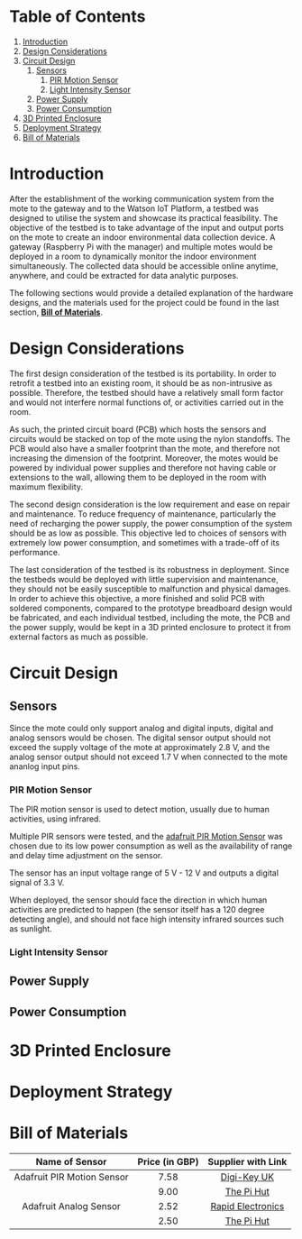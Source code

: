 Table of Contents
=================
1. [Introduction](#introduction)
1. [Design Considerations](#design-considerations)
1. [Circuit Design](#circuit-design)
    1. [Sensors](#sensors)
        1. [PIR Motion Sensor](#pir-motion-sensor)
        1. [Light Intensity Sensor](#light-intensity-sensor)
    1. [Power Supply](#power-supply)
    1. [Power Consumption](#power-consumption)
1. [3D Printed Enclosure](#3d-printed-enclosure)
1. [Deployment Strategy](#deployment-strategy)
1. [Bill of Materials](#bill-of-materials)

# Introduction #

After the establishment of the working communication system from the mote to the gateway and to the Watson IoT Platform, a testbed was designed to utilise the system and showcase its practical feasibility. The objective of the testbed is to take advantage of the input and output ports on the mote to create an indoor environmental data collection device. A gateway (Raspberry Pi with the manager) and multiple motes would be deployed in a room to dynamically monitor the indoor environment simultaneously. The collected data should be accessible online anytime, anywhere, and could be extracted for data analytic purposes.

The following sections would provide a detailed explanation of the hardware designs, and the materials used for the project could be found in the last section, [**Bill of Materials**](#bill-of-materials).

# Design Considerations #

The first design consideration of the testbed is its portability. In order to retrofit a testbed into an existing room, it should be as non-intrusive as possible. Therefore, the testbed should have a relatively small form factor and would not interfere normal functions of, or activities carried out in the room.

As such, the printed circuit board (PCB) which hosts the sensors and circuits would be stacked on top of the mote using the nylon standoffs. The PCB would also have a smaller footprint than the mote, and therefore not increasing the dimension of the footprint. Moreover, the motes would be powered by individual power supplies and therefore not having cable or extensions to the wall, allowing them to be deployed in the room with maximum flexibility.

The second design consideration is the low requirement and ease on repair and maintenance. To reduce frequency of maintenance, particularly the need of recharging the power supply, the power consumption of the system should be as low as possible. This objective led to choices of sensors with extremely low power consumption, and sometimes with a trade-off of its performance.

The last consideration of the testbed is its robustness in deployment. Since the testbeds would be deployed with little supervision and maintenance, they should not be easily susceptible to malfunction and physical damages. In order to achieve this objective, a more finished and solid PCB with soldered components, compared to the prototype breadboard design would be fabricated, and each individual testbed, including the mote, the PCB and the power supply, would be kept in a 3D printed enclosure to protect it from external factors as much as possible.

# Circuit Design #

## Sensors ##

Since the mote could only support analog and digital inputs, digital and analog sensors would be chosen. The digital sensor output should not exceed the supply voltage of the mote at approximately 2.8 V, and the analog sensor output should not exceed 1.7 V when connected to the mote ananlog input pins.

### PIR Motion Sensor ###

The PIR motion sensor is used to detect motion, usually due to human activities, using infrared.

Multiple PIR sensors were tested, and the [adafruit PIR Motion Sensor](https://learn.adafruit.com/pir-passive-infrared-proximity-motion-sensor/overview) was chosen due to its low power consumption as well as the availability of range and delay time adjustment on the sensor.

The sensor has an input voltage range of 5 V - 12 V and outputs a digital signal of 3.3 V.

When deployed, the sensor should face the direction in which human activities are predicted to happen (the sensor itself has a 120 degree detecting angle), and should not face high intensity infrared sources such as sunlight.

### Light Intensity Sensor ###

## Power Supply ##

## Power Consumption ##

# 3D Printed Enclosure #

# Deployment Strategy #

# Bill of Materials #

| Name of Sensor | Price (in GBP) | Supplier with Link |
|:--------------:|:--------------:|:--------:|
|Adafruit PIR Motion Sensor|7.58|[Digi-Key UK](https://www.digikey.co.uk/product-detail/en/adafruit-industries-llc/189/1528-1991-ND/6827035?utm_adgroup=&utm_source=google&utm_medium=cpc&utm_campaign=Google%20Shopping_Sensors%2C%20Transducers&utm_term=&productid=6827035&gclid=EAIaIQobChMI1aLBk6755gIVF-DtCh1vDgU4EAQYASABEgKHLvD_BwE)|
| |9.00|[The Pi Hut](https://thepihut.com/products/adafruit-pir-motion-sensor?variant=27739667793&currency=GBP&gclid=EAIaIQobChMI1aLBk6755gIVF-DtCh1vDgU4EAQYAiABEgKbLvD_BwE)|
|Adafruit Analog Sensor|2.52|[Rapid Electronics](https://www.rapidonline.com/Catalogue/Search?Query=als%20pt19)|
| |2.50|[The Pi Hut](https://thepihut.com/products/adafruit-als-pt19-analog-light-sensor-breakout)|
